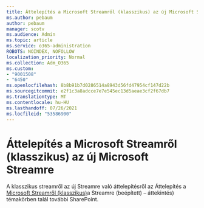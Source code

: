 ```yaml
---
title: Áttelepítés a Microsoft Streamről (klasszikus) az új Microsoft Streamre
ms.author: pebaum
author: pebaum
manager: scotv
ms.audience: Admin
ms.topic: article
ms.service: o365-administration
ROBOTS: NOINDEX, NOFOLLOW
localization_priority: Normal
ms.collection: Adm_O365
ms.custom:
- "9001508"
- "6450"
ms.openlocfilehash: 8b8b91b7d0286514a8943d56fd47954cf147d22b
ms.sourcegitcommit: e2f1c3a8adcce7e7e545ec13d5aeae3cf2f67db7
ms.translationtype: MT
ms.contentlocale: hu-HU
ms.lasthandoff: 07/26/2021
ms.locfileid: "53586900"
---
```

# <a name="migrate-from-microsoft-stream-classic-to-the-new-microsoft-stream"></a>Áttelepítés a Microsoft Streamről (klasszikus) az új Microsoft Streamre

A klasszikus streamről az új Streamre való áttelepítésről az Áttelepítés a [Microsoft Streamről (klasszikus)](/stream/streamnew/stream-classic-to-new-migration-overview)a Streamre (beépített) – áttekintés) témakörben talál további SharePoint.